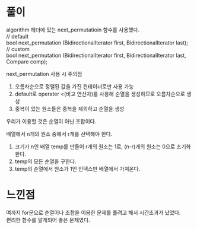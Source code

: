 # 풀이  
algorithm 헤더에 있는 next_permutatioin 함수를 사용했다.  
// default  
bool next_permutation (BidirectionalIterator first, BidirectionalIterator last);  
// custom  
bool next_permutation (BidirectionalIterator first, BidirectionalIterator last, Compare comp);  

next_permutation 사용 시 주의점    
1) 오름차순으로 정렬된 값을 가진 컨테이너로만 사용 가능  
2) default로 operater <(비교 연산자)를 사용해 순열을 생성하므로 오름차순으로 생성    
3) 중복이 있는 원소들은 중복을 제외하고 순열을 생성  

우리가 이용할 것은 순열이 아닌 조합이다.  

배열에서 n개의 원소 중에서 r개를 선택해야 한다.  

1. 크기가 n인 배열 temp를 만들어 r개의 원소는 1로, (n-r)개의 원소는 0으로 초기화 한다.  
2. temp의 모든 순열을 구한다.  
3. temp의 순열에서 원소가 1인 인덱스만 배열에서 가져온다.  

# 느낀점  
여까지 for문으로 순열이나 조합을 이용한 문제를 풀려고 해서 시간초과가 났었다.  
편리한 함수를 알게되어 좋은 문제였다.  
